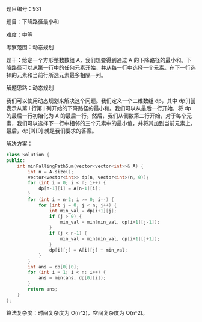 题目编号：931

题目：下降路径最小和

难度：中等

考察范围：动态规划

题干：给定一个方形整数数组 A，我们想要得到通过 A 的下降路径的最小和。下降路径可以从第一行中的任何元素开始，并从每一行中选择一个元素。在下一行选择的元素和当前行所选元素最多相隔一列。

解题思路：动态规划

我们可以使用动态规划来解决这个问题。我们定义一个二维数组 dp，其中 dp[i][j] 表示从第 i 行第 j 列开始的下降路径的最小和。我们可以从最后一行开始，将 dp 的最后一行初始化为 A 的最后一行。然后，我们从倒数第二行开始，对于每个元素，我们可以选择下一行中相邻的三个元素中的最小值，并将其加到当前元素上。最后，dp[0][0] 就是我们要求的答案。

解决方案：

```cpp
class Solution {
public:
    int minFallingPathSum(vector<vector<int>>& A) {
        int n = A.size();
        vector<vector<int>> dp(n, vector<int>(n, 0));
        for (int i = 0; i < n; i++) {
            dp[n-1][i] = A[n-1][i];
        }
        for (int i = n-2; i >= 0; i--) {
            for (int j = 0; j < n; j++) {
                int min_val = dp[i+1][j];
                if (j > 0) {
                    min_val = min(min_val, dp[i+1][j-1]);
                }
                if (j < n-1) {
                    min_val = min(min_val, dp[i+1][j+1]);
                }
                dp[i][j] = A[i][j] + min_val;
            }
        }
        int ans = dp[0][0];
        for (int i = 1; i < n; i++) {
            ans = min(ans, dp[0][i]);
        }
        return ans;
    }
};
```

算法复杂度：时间复杂度为 O(n^2)，空间复杂度为 O(n^2)。